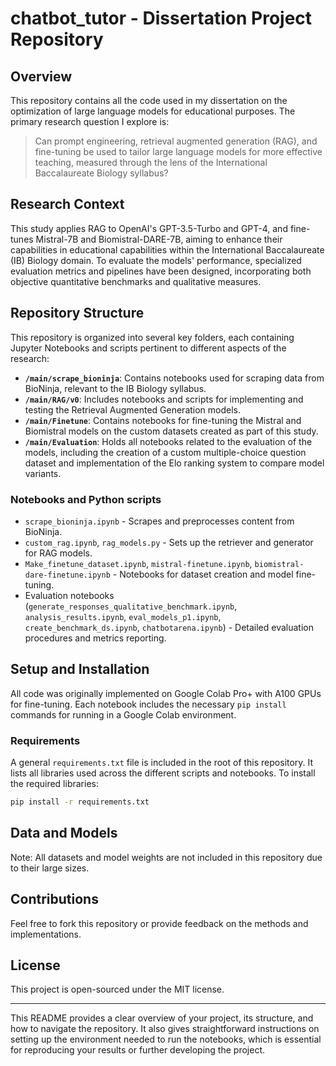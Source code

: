 # chatbot_tutor - Dissertation Project Repository

## Overview
This repository contains all the code used in my dissertation on the optimization of large language models for educational purposes. The primary research question I explore is:

> Can prompt engineering, retrieval augmented generation (RAG), and fine-tuning be used to tailor large language models for more effective teaching, measured through the lens of the International Baccalaureate Biology syllabus?

## Research Context
This study applies RAG to OpenAI's GPT-3.5-Turbo and GPT-4, and fine-tunes Mistral-7B and Biomistral-DARE-7B, aiming to enhance their capabilities in educational capabilities within the International Baccalaureate (IB) Biology domain. To evaluate the models' performance, specialized evaluation metrics and pipelines have been designed, incorporating both objective quantitative benchmarks and qualitative measures.
## Repository Structure
This repository is organized into several key folders, each containing Jupyter Notebooks and scripts pertinent to different aspects of the research:

- **`/main/scrape_bioninja`**: Contains notebooks used for scraping data from BioNinja, relevant to the IB Biology syllabus.
- **`/main/RAG/v0`**: Includes notebooks and scripts for implementing and testing the Retrieval Augmented Generation models.
- **`/main/Finetune`**: Contains notebooks for fine-tuning the Mistral and Biomistral models on the custom datasets created as part of this study.
- **`/main/Evaluation`**: Holds all notebooks related to the evaluation of the models, including the creation of a custom multiple-choice question dataset and implementation of the Elo ranking system to compare model variants.

### Notebooks and Python scripts
- `scrape_bioninja.ipynb` - Scrapes and preprocesses content from BioNinja.
- `custom_rag.ipynb`, `rag_models.py` - Sets up the retriever and generator for RAG models.
- `Make_finetune_dataset.ipynb`, `mistral-finetune.ipynb`, `biomistral-dare-finetune.ipynb` - Notebooks for dataset creation and model fine-tuning.
- Evaluation notebooks (`generate_responses_qualitative_benchmark.ipynb`, `analysis_results.ipynb`, `eval_models_p1.ipynb`, `create_benchmark_ds.ipynb`, `chatbotarena.ipynb`) - Detailed evaluation procedures and metrics reporting.

## Setup and Installation
All code was originally implemented on Google Colab Pro+ with A100 GPUs for fine-tuning. Each notebook includes the necessary `pip install` commands for running in a Google Colab environment.

### Requirements
A general `requirements.txt` file is included in the root of this repository. It lists all libraries used across the different scripts and notebooks. To install the required libraries:

```bash
pip install -r requirements.txt
```

## Data and Models
Note: All datasets and model weights are not included in this repository due to their large sizes.

## Contributions
Feel free to fork this repository or provide feedback on the methods and implementations.

## License
This project is open-sourced under the MIT license.

---

This README provides a clear overview of your project, its structure, and how to navigate the repository. It also gives straightforward instructions on setting up the environment needed to run the notebooks, which is essential for reproducing your results or further developing the project.
